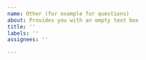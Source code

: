 ```yaml
---
name: Other (for example for questions)
about: Provides you with an empty text box
title: ''
labels: ''
assignees: ''

---
```



